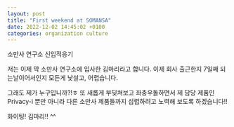 ```yaml
---
layout: post
title: "First weekend at SOMANSA"
date: 2022-12-02 14:45:02 +0100
categories: organization culture
---
```


소만사 연구소 신입적응기

저는 이제 막 소만사 연구소에 입사한 김마리라고 합니다.
이제 회사 출근한지 7일째 되는날이어서인지
모든게 낯설고, 어렵습니다.

그래도 제가 누구입니까?!ㅎ
또 새롭게 부딪쳐보고 좌충우돌하면서 
제 담당 제품인 Privacy-i 뿐만 아니라 
다른 소만사 제품들까지 섭렵하려고 노력해 보도록 하겠습니다!!

화이팅! 김마리!! ^^
